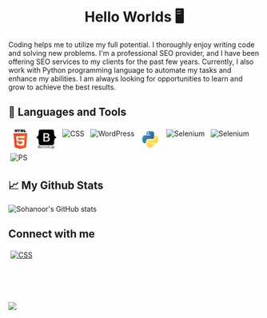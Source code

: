 <h1 align="center">Hello Worlds 🖥</h1>
<p>
Coding helps me to utilize my full potential. I thoroughly enjoy writing code and solving new problems. I'm a professional SEO provider, and I have been offering SEO services to my clients for the past few years. Currently, I also work with Python programming language to automate my tasks and enhance my abilities. I am always looking for opportunities to learn and grow to achieve the best results.
</p>

## 🧰 Languages and Tools <br>

<p>
<img src="https://raw.githubusercontent.com/devicons/devicon/master/icons/html5/html5-original-wordmark.svg" alt="HTML5" height="40" style="vertical-align:top; margin:4px">
<img src="https://raw.githubusercontent.com/devicons/devicon/master/icons/bootstrap/bootstrap-plain-wordmark.svg" alt="Bootstrap" height="40" style="vertical-align:top; margin:4px">
<img src="https://upload.wikimedia.org/wikipedia/commons/thumb/3/3d/CSS.3.svg/1200px-CSS.3.svg.png" alt="CSS" height="40" style="vertical-align:top; margin:4px">
<img src="https://upload.wikimedia.org/wikipedia/commons/thumb/0/09/Wordpress-Logo.svg/2048px-Wordpress-Logo.svg.png" alt="WordPress" height="40" style="vertical-align:top; margin:4px">
<img src="https://raw.githubusercontent.com/devicons/devicon/master/icons/python/python-original.svg" alt="Python" height="40" style="vertical-align:top; margin:4px">
<img src="https://raw.githubusercontent.com/detain/svg-logos/780f25886640cef088af994181646db2f6b1a3f8/svg/selenium-logo.svg" alt="Selenium" height="40" style="vertical-align:top; margin:4px">
<img src="https://clasense4.files.wordpress.com/2015/11/scrapy-big-logo.png" alt="Selenium" height="40" style="vertical-align:top; margin:4px">
<img src="https://seeklogo.com/images/P/photoshop-cs6-logo-E67E1EDDE0-seeklogo.com.png" alt="PS" height="40" style="vertical-align:top; margin:4px">
</p>

## 📈 My Github Stats
![Sohanoor's GitHub stats](https://github-readme-stats.vercel.app/api?username=AboutSohan&hide=prs&count_private=true&show_icons=true&theme=vue-dark) <br>

## Connect with me

<a href="https://facebook.com/aboutsohan"><img src="https://upload.wikimedia.org/wikipedia/commons/thumb/c/cd/Facebook_logo_%28square%29.png/800px-Facebook_logo_%28square%29.png" alt="CSS" height="40" style="vertical-align:top; margin:4px"></a>

<br><br><br><br>
![](https://komarev.com/ghpvc/?username=your-github-AboutSohan&color=blue&style=flat-square)
